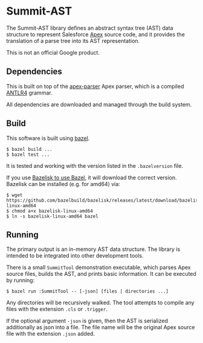 # Summit-AST

The Summit-AST library defines an abstract syntax tree (AST) data structure to
represent Salesforce
[Apex](https://developer.salesforce.com/docs/atlas.en-us.apexcode.meta/apexcode/apex_intro_what_is_apex.htm)
source code, and it provides the translation of a parse tree into its AST
representation.

This is not an official Google product.

## Dependencies

This is built on top of the
[apex-parser](https://github.com/apex-dev-tools/apex-parser) Apex parser, which is a
compiled [ANTLR4](https://github.com/antlr/antlr4) grammar.

All dependencies are downloaded and managed through the build system.

## Build

This software is built using [bazel](https://bazel.build/).

```
$ bazel build ...
$ bazel test ...
```

It is tested and working with the version listed in the `.bazelversion` file.

If you use [Bazelisk to use
Bazel](https://bazel.build/install/bazelisk), it will download the
correct version.  Bazelisk can be installed (e.g. for amd64) via:
```
$ wget https://github.com/bazelbuild/bazelisk/releases/latest/download/bazelisk-linux-amd64
$ chmod a+x bazelisk-linux-amd64
$ ln -s bazelisk-linux-amd64 bazel
```

## Running

The primary output is an in-memory AST data structure. The library is intended
to be integrated into other development tools.

There is a small `SummitTool` demonstration executable, which parses Apex source
files, builds the AST, and prints basic information. It can be executed by
running:

```
$ bazel run :SummitTool -- [-json] [files | directories ...]
```

Any directories will be recursively walked. The tool attempts to compile any
files with the extension `.cls` or `.trigger`.

If the optional argument `-json` is given, then the AST is serialized additionally
as json into a file. The file name will be the original Apex source file with
the extension `.json` added.
